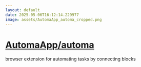 ```yaml
---
layout: default
date: 2025-05-06T16:12:14.229977
image: assets/AutomaApp_automa_cropped.png
---
```


# [AutomaApp/automa](https://github.com/AutomaApp/automa)

browser extension for automating tasks by connecting blocks
